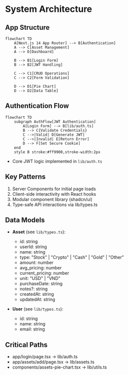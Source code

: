 # System Architecture

## App Structure
```mermaid
flowchart TD
    A[Next.js 14 App Router] --> B[Authentication]
    A --> C[Asset Management]
    A --> D[Dashboard]
    
    B --> B1[Login Form]
    B --> B2[JWT Handling]
    
    C --> C1[CRUD Operations]
    C --> C2[Form Validation]
    
    D --> D1[Pie Chart]
    D --> D2[Data Table]
```

## Authentication Flow
```mermaid
flowchart TD
    subgraph AuthFlow[JWT Authentication]
        A[Login Form] --> B[lib/auth.ts]
        B --> C{Validate Credentials}
        C -->|Valid| D[Generate JWT]
        C -->|Invalid| E[Return Error]
        D --> F[Set Secure Cookie]
    end
    style B stroke:#ff9900,stroke-width:2px
```
- Core JWT logic implemented in `lib/auth.ts`

## Key Patterns
1. Server Components for initial page loads
2. Client-side interactivity with React hooks
3. Modular component library (shadcn/ui)
4. Type-safe API interactions via lib/types.ts

## Data Models

- **Asset** (see `lib/types.ts`):
  - id: string
  - userId: string
  - name: string
  - type: "Stock" | "Crypto" | "Cash" | "Gold" | "Other"
  - amount: number
  - avg_pricing: number
  - current_pricing: number
  - unit: "USD" | "VND"
  - purchaseDate: string
  - notes?: string
  - createdAt: string
  - updatedAt: string

- **User** (see `lib/types.ts`):
  - id: string
  - name: string
  - email: string

## Critical Paths
- app/login/page.tsx → lib/auth.ts
- app/assets/add/page.tsx → lib/assets.ts
- components/assets-pie-chart.tsx → lib/utils.ts
